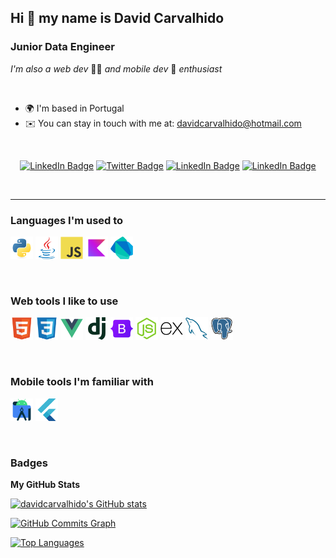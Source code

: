 ## Hi 👋 my name is David Carvalhido
### Junior Data Engineer

_I'm also a web dev_ 👨‍💻 _and mobile dev_ 📱 _enthusiast_

<br>

* 🌍 I'm based in Portugal
* ✉️ You can stay in touch with me at: [davidcarvalhido@hotmail.com](mailto:davidcarvalhido@hotmail.com)

<br>
<p align="center">
<a href="https://www.linkedin.com/in/davidcarvalhido"><img src="https://img.shields.io/badge/LinkedIn-blue?style=for-the-badge&logo=linkedin&logoColor=white" alt="LinkedIn Badge"></a>
<a href="https://www.twitter.com/davidcarvalhido"><img src="https://img.shields.io/badge/Twitter-blue?style=for-the-badge&logo=twitter&logoColor=white" alt="Twitter Badge"></a>
<a href="http://www.instagram.com/david_carvalhido"><img src="https://img.shields.io/badge/Instagram-ff69b4?style=for-the-badge&logo=instagram&logoColor=white" alt="LinkedIn Badge"></a>
<a href="https://www.codepen.io/davidcc"><img src="https://img.shields.io/badge/CodePen-grey?style=for-the-badge&logo=codepen&logoColor=white" alt="LinkedIn Badge"></a>
</p>

<br><hr>

### Languages I'm used to

<p align="left">
<a href="https://www.python.org/" target="_blank" rel="noreferrer"><img src="https://raw.githubusercontent.com/devicons/devicon/master/icons/python/python-original.svg" width="36" height="36" alt="Python" /></a>
<a href="https://www.oracle.com/java/" target="_blank" rel="noreferrer"><img src="https://raw.githubusercontent.com/devicons/devicon/master/icons/java/java-original.svg" width="36" height="36" alt="Java" /></a>
<a href="https://developer.mozilla.org/en-US/docs/Web/JavaScript" target="_blank" rel="noreferrer"><img src="https://raw.githubusercontent.com/devicons/devicon/master/icons/javascript/javascript-original.svg" width="36" height="36" alt="JavaScript" /></a>
<a href="https://kotlinlang.org/" target="_blank" rel="noreferrer"><img src="https://raw.githubusercontent.com/devicons/devicon/master/icons/kotlin/kotlin-original.svg" width="36" height="36" alt="Kotlin" /></a>
<a href="https://dart.dev/" target="_blank" rel="noreferrer"><img src="https://raw.githubusercontent.com/devicons/devicon/master/icons/dart/dart-original.svg" width="36" height="36" alt="Dart" /></a>
</p>

<br>

### Web tools I like to use

<p align="left">
<a href="https://developer.mozilla.org/en-US/docs/Glossary/HTML5" target="_blank" rel="noreferrer"><img src="https://raw.githubusercontent.com/devicons/devicon/master/icons/html5/html5-original.svg" width="36" height="36" alt="HTML5" /></a>
<a href="https://www.w3.org/TR/CSS/#css" target="_blank" rel="noreferrer"><img src="https://raw.githubusercontent.com/devicons/devicon/master/icons/css3/css3-original.svg" width="36" height="36" alt="CSS3" /></a>
<a href="https://vuejs.org/" target="_blank" rel="noreferrer"><img src="https://raw.githubusercontent.com/devicons/devicon/master/icons/vuejs/vuejs-original.svg" width="36" height="36" alt="Vue" /></a>
<a href="https://www.djangoproject.com/" target="_blank" rel="noreferrer"><img src="https://raw.githubusercontent.com/devicons/devicon/master/icons/django/django-plain.svg" width="36" height="36" alt="Django" /></a>
<a href="https://getbootstrap.com/" target="_blank" rel="noreferrer"><img src="https://raw.githubusercontent.com/devicons/devicon/master/icons/bootstrap/bootstrap-original.svg" width="36" height="36" alt="Bootstrap" /></a>
<a href="https://nodejs.org/en/" target="_blank" rel="noreferrer"><img src="https://raw.githubusercontent.com/devicons/devicon/master/icons/nodejs/nodejs-original.svg" width="36" height="36" alt="NodeJS" /></a>
<a href="https://expressjs.com/" target="_blank" rel="noreferrer"><img src="https://raw.githubusercontent.com/devicons/devicon/master/icons/express/express-original.svg" width="36" height="36" alt="Express" /></a>
<a href="https://www.mysql.com/" target="_blank" rel="noreferrer"><img src="https://raw.githubusercontent.com/devicons/devicon/master/icons/mysql/mysql-original.svg" width="36" height="36" alt="MySQL" /></a>
<a href="https://www.postgresql.org/" target="_blank" rel="noreferrer"><img src="https://raw.githubusercontent.com/devicons/devicon/master/icons/postgresql/postgresql-original.svg" width="36" height="36" alt="PostgreSQL" /></a>
</p>

<br>

### Mobile tools I'm familiar with
<p align="left">
<a href="https://developer.android.com/studio/" target="_blank" rel="noreferrer"><img src="https://raw.githubusercontent.com/devicons/devicon/master/icons/androidstudio/androidstudio-original.svg" width="36" height="36" alt="Android Studio" /></a>
<a href="https://flutter.dev/" target="_blank" rel="noreferrer"><img src="https://raw.githubusercontent.com/devicons/devicon/master/icons/flutter/flutter-original.svg" width="36" height="36" alt="Flutter" /></a>
</p>

<br>
<!--
### My social network

<p align="left">
<a href="https://www.codepen.io/davidcc" target="_blank" rel="noreferrer"><img src="https://raw.githubusercontent.com/devicons/devicon/master/icons/codepen/codepen-plain.svg" width="32" height="32" /></a>
<a href="https://www.github.com/davidcarvalhido" target="_blank" rel="noreferrer"><img src="https://raw.githubusercontent.com/devicons/devicon/master/icons/github/github-original.svg" width="32" height="32" /></a>
<a href="http://www.instagram.com/david_carvalhido" target="_blank" rel="noreferrer"><img src="https://raw.githubusercontent.com/devicons/devicon/master/icons/instagram/instagram-original.svg" width="32" height="32" /></a>
<a href="https://www.linkedin.com/in/davidcarvalhido" target="_blank" rel="noreferrer"><img src="https://raw.githubusercontent.com/devicons/devicon/master/icons/linkedin/linkedin-original.svg" width="32" height="32" /></a>
<a href="https://www.twitter.com/davidcarvalhido" target="_blank" rel="noreferrer"><img src="https://raw.githubusercontent.com/devicons/devicon/master/icons/twitter/twitter-original.svg" width="32" height="32" /></a>
</p>

<br>
-->

### Badges

<b>My GitHub Stats</b>

<a href="http://www.github.com/davidcarvalhido"><img src="https://github-readme-stats.vercel.app/api?username=davidcarvalhido&show_icons=true&hide=&count_private=true&title_color=0891b2&text_color=ffffff&icon_color=0891b2&bg_color=1c1917&hide_border=true&show_icons=true" alt="davidcarvalhido's GitHub stats" /></a>

<a href="http://www.github.com/davidcarvalhido"><img src="https://github-readme-activity-graph.cyclic.app/graph?username=davidcarvalhido&bg_color=1c1917&color=ffffff&line=0891b2&point=ffffff&area_color=1c1917&area=true&hide_border=true&custom_title=GitHub%20Commits%20Graph" alt="GitHub Commits Graph" /></a>

<a href="https://github.com/davidcarvalhido" align="left"><img src="https://github-readme-stats.vercel.app/api/top-langs/?username=davidcarvalhido&langs_count=4&title_color=0891b2&text_color=ffffff&icon_color=0891b2&bg_color=713f12&hide_border=true&locale=en&custom_title=Top%20%Languages" alt="Top Languages" /></a>
